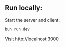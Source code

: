 ## Run locally:

Start the server and client:

```bash
bun run dev
```

Visit http://localhost:3000
